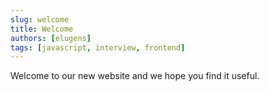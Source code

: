 ```yaml
---
slug: welcome
title: Welcome
authors: [elugens]
tags: [javascript, interview, frontend]
---
```


Welcome to our new website and we hope you find it useful.
